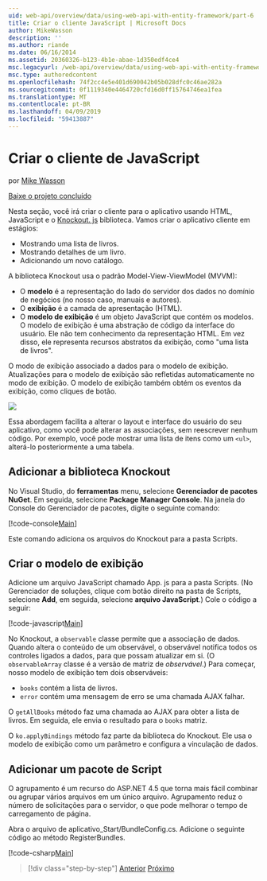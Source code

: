 ```yaml
---
uid: web-api/overview/data/using-web-api-with-entity-framework/part-6
title: Criar o cliente JavaScript | Microsoft Docs
author: MikeWasson
description: ''
ms.author: riande
ms.date: 06/16/2014
ms.assetid: 20360326-b123-4b1e-abae-1d350edf4ce4
msc.legacyurl: /web-api/overview/data/using-web-api-with-entity-framework/part-6
msc.type: authoredcontent
ms.openlocfilehash: 74f2cc4e5e401d690042b05b028dfc0c46ae282a
ms.sourcegitcommit: 0f1119340e4464720cfd16d0ff15764746ea1fea
ms.translationtype: MT
ms.contentlocale: pt-BR
ms.lasthandoff: 04/09/2019
ms.locfileid: "59413887"
---
```

# <a name="create-the-javascript-client"></a>Criar o cliente de JavaScript

por [Mike Wasson](https://github.com/MikeWasson)

[Baixe o projeto concluído](https://github.com/MikeWasson/BookService)

Nesta seção, você irá criar o cliente para o aplicativo usando HTML, JavaScript e o [Knockout. js](http://knockoutjs.com/) biblioteca. Vamos criar o aplicativo cliente em estágios:

- Mostrando uma lista de livros.
- Mostrando detalhes de um livro.
- Adicionando um novo catálogo.

A biblioteca Knockout usa o padrão Model-View-ViewModel (MVVM):

- O **modelo** é a representação do lado do servidor dos dados no domínio de negócios (no nosso caso, manuais e autores).
- O **exibição** é a camada de apresentação (HTML).
- O **modelo de exibição** é um objeto JavaScript que contém os modelos. O modelo de exibição é uma abstração de código da interface do usuário. Ele não tem conhecimento da representação HTML. Em vez disso, ele representa recursos abstratos da exibição, como &quot;uma lista de livros&quot;.

O modo de exibição associado a dados para o modelo de exibição. Atualizações para o modelo de exibição são refletidas automaticamente no modo de exibição. O modelo de exibição também obtém os eventos da exibição, como cliques de botão.

![](part-6/_static/image1.png)

Essa abordagem facilita a alterar o layout e interface do usuário do seu aplicativo, como você pode alterar as associações, sem reescrever nenhum código. Por exemplo, você pode mostrar uma lista de itens como um `<ul>`, alterá-lo posteriormente a uma tabela.

## <a name="add-the-knockout-library"></a>Adicionar a biblioteca Knockout

No Visual Studio, do **ferramentas** menu, selecione **Gerenciador de pacotes NuGet**. Em seguida, selecione **Package Manager Console**. Na janela do Console do Gerenciador de pacotes, digite o seguinte comando:

[!code-console[Main](part-6/samples/sample1.cmd)]

Este comando adiciona os arquivos do Knockout para a pasta Scripts.

## <a name="create-the-view-model"></a>Criar o modelo de exibição

Adicione um arquivo JavaScript chamado App. js para a pasta Scripts. (No Gerenciador de soluções, clique com botão direito na pasta de Scripts, selecione **Add**, em seguida, selecione **arquivo JavaScript**.) Cole o código a seguir:

[!code-javascript[Main](part-6/samples/sample2.js)]

No Knockout, a `observable` classe permite que a associação de dados. Quando altera o conteúdo de um observável, o observável notifica todos os controles ligados a dados, para que possam atualizar em si. (O `observableArray` classe é a versão de matriz de *observável*.) Para começar, nosso modelo de exibição tem dois observáveis:

- `books` contém a lista de livros.
- `error` contém uma mensagem de erro se uma chamada AJAX falhar.

O `getAllBooks` método faz uma chamada ao AJAX para obter a lista de livros. Em seguida, ele envia o resultado para o `books` matriz.

O `ko.applyBindings` método faz parte da biblioteca do Knockout. Ele usa o modelo de exibição como um parâmetro e configura a vinculação de dados.

## <a name="add-a-script-bundle"></a>Adicionar um pacote de Script

O agrupamento é um recurso do ASP.NET 4.5 que torna mais fácil combinar ou agrupar vários arquivos em um único arquivo. Agrupamento reduz o número de solicitações para o servidor, o que pode melhorar o tempo de carregamento de página.

Abra o arquivo de aplicativo\_Start/BundleConfig.cs. Adicione o seguinte código ao método RegisterBundles.

[!code-csharp[Main](part-6/samples/sample3.cs)]

> [!div class="step-by-step"]
> [Anterior](part-5.md)
> [Próximo](part-7.md)
